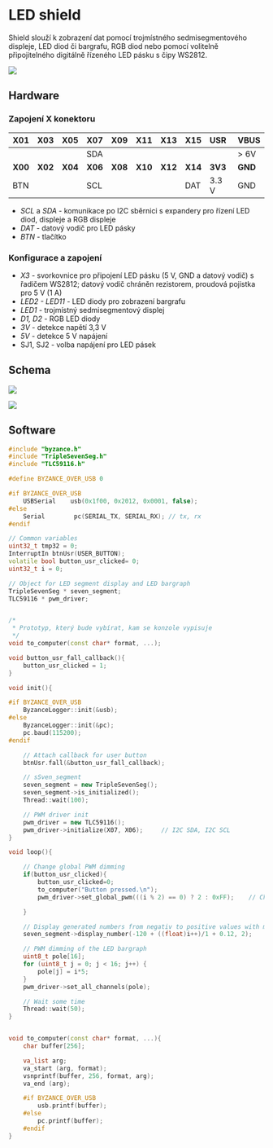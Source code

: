 # LED shield

Shield slouží k zobrazení dat pomocí trojmístného sedmisegmentového displeje, LED diod či bargrafu, RGB diod nebo pomocí volitelně připojitelného digitálně řízeného LED pásku s čipy WS2812. 

![](../../../.gitbook/assets/shield_led_b1.png)

## Hardware

### Zapojení X konektoru

| **X01** | **X03** | **X05** | **X07** | **X09** | **X11** | **X13** | **X15** | **USR** | **VBUS** |
| :--- | :--- | :--- | :--- | :--- | :--- | :--- | :--- | :--- | :--- |
|  |  |  | SDA |  |  |  |  |  | &gt; 6V |
| **X00** | **X02** | **X04** | **X06** | **X08** | **X10** | **X12** | **X14** | **3V3** | **GND** |
| BTN |  |  | SCL |  |  |  | DAT | 3.3 V | GND |

* _SCL_ a _SDA_ - komunikace po I2C sběrnici s expandery pro řízení LED diod, displeje a RGB displeje
* _DAT_ - datový vodič pro LED pásky
* _BTN_ - tlačítko

### Konfigurace a zapojení

* _X3_ - svorkovnice pro připojení LED pásku \(5 V, GND a datový vodič\) s řadičem WS2812; datový vodič chráněn rezistorem, proudová pojistka pro 5 V \(1 A\)
* _LED2 - LED11_ - LED diody pro zobrazení bargrafu 
* _LED1_ - trojmístný sedmisegmentový displej
* _D1, D2_ - RGB LED diody
* _3V_ - detekce napětí 3,3 V
* _5V_ - detekce 5 V napájení
* SJ1, SJ2 - volba napájení pro LED pásek

## Schema

![](../../../.gitbook/assets/shieldb1l_led_180101_1.png)

![](../../../.gitbook/assets/shieldb1l_led_180101_2.png)

## Software

```cpp
#include "byzance.h"
#include "TripleSevenSeg.h"
#include "TLC59116.h"

#define BYZANCE_OVER_USB 0

#if BYZANCE_OVER_USB
    USBSerial    usb(0x1f00, 0x2012, 0x0001, false);
#else
    Serial        pc(SERIAL_TX, SERIAL_RX); // tx, rx
#endif

// Common variables
uint32_t tmp32 = 0;
InterruptIn btnUsr(USER_BUTTON);
volatile bool button_usr_clicked= 0;
uint32_t i = 0;

// Object for LED segment display and LED bargraph
TripleSevenSeg * seven_segment;
TLC59116 * pwm_driver;


/*
 * Prototyp, který bude vybírat, kam se konzole vypisuje
 */
void to_computer(const char* format, ...);

void button_usr_fall_callback(){
    button_usr_clicked = 1;
}

void init(){

#if BYZANCE_OVER_USB
    ByzanceLogger::init(&usb);
#else
    ByzanceLogger::init(&pc);
    pc.baud(115200);
#endif

    // Attach callback for user button
    btnUsr.fall(&button_usr_fall_callback);

    // sSven_segment
    seven_segment = new TripleSevenSeg();
    seven_segment->is_initialized();
    Thread::wait(100);

    // PWM driver init
    pwm_driver = new TLC59116();
    pwm_driver->initialize(X07, X06);     // I2C SDA, I2C SCL
}

void loop(){

    // Change global PWM dimming
    if(button_usr_clicked){
        button_usr_clicked=0;
        to_computer("Button pressed.\n");
        pwm_driver->set_global_pwm(((i % 2) == 0) ? 2 : 0xFF);    // Choose 2 or 255 global PWM value.

    }

    // Display generated numbers from negativ to positive values with maximally two decimal digits.
    seven_segment->display_number(-120 + ((float)i++)/1 + 0.12, 2);

    // PWM dimming of the LED bargraph
    uint8_t pole[16];
    for (uint8_t j = 0; j < 16; j++) {
        pole[j] = i*5;
    }
    pwm_driver->set_all_channels(pole);

    // Wait some time
    Thread::wait(50);
}


void to_computer(const char* format, ...){
    char buffer[256];

    va_list arg;
    va_start (arg, format);
    vsnprintf(buffer, 256, format, arg);
    va_end (arg);

    #if BYZANCE_OVER_USB
        usb.printf(buffer);
    #else
        pc.printf(buffer);
    #endif
}
```

